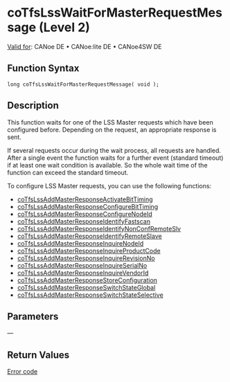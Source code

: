 # coTfsLssWaitForMasterRequestMessage (Level 2)

[Valid for](../../../../Shared/FeatureAvailability.md): CANoe DE • CANoe:lite DE • CANoe4SW DE

## Function Syntax

```plaintext
long coTfsLssWaitForMasterRequestMessage( void );
```

## Description

This function waits for one of the LSS Master requests which have been configured before. Depending on the request, an appropriate response is sent.

If several requests occur during the wait process, all requests are handled. After a single event the function waits for a further event (standard timeout) if at least one wait condition is available. So the whole wait time of the function can exceed the standard timeout.

To configure LSS Master requests, you can use the following functions:

- [coTfsLssAddMasterResponseActivateBitTiming](CAPLfunctionCoTfsLssAddMasterResponseActivateBitTiming.md)
- [coTfsLssAddMasterResponseConfigureBitTiming](CAPLfunctionCoTfsLssAddMasterResponseConfigureBitTiming.md)
- [coTfsLssAddMasterResponseConfigureNodeId](CAPLfunctionCoTfsLssAddMasterResponseConfigureNodeId.md)
- [coTfsLssAddMasterResponseIdentifyFastscan](CAPLfunctionCoTfsLssAddMasterResponseIdentifyFastscan.md)
- [coTfsLssAddMasterResponseIdentifyNonConfRemoteSlv](CAPLfunctionCoTfsLssAddMasterResponseIdentifyNonConfRemoteSlv.md)
- [coTfsLssAddMasterResponseIdentifyRemoteSlave](CAPLfunctionCoTfsLssAddMasterResponseIdentifyRemoteSlave.md)
- [coTfsLssAddMasterResponseInquireNodeId](CAPLfunctionCoTfsLssAddMasterResponseInquireNodeId.md)
- [coTfsLssAddMasterResponseInquireProductCode](CAPLfunctionCoTfsLssAddMasterResponseInquireProductCode.md)
- [coTfsLssAddMasterResponseInquireRevisionNo](CAPLfunctionCoTfsLssAddMasterResponseInquireRevisionNo.md)
- [coTfsLssAddMasterResponseInquireSerialNo](CAPLfunctionCoTfsLssAddMasterResponseInquireSerialNo.md)
- [coTfsLssAddMasterResponseInquireVendorId](CAPLfunctionCoTfsLssAddMasterResponseInquireVendorId.md)
- [coTfsLssAddMasterResponseStoreConfiguration](CAPLfunctionCoTfsLssAddMasterResponseStoreConfiguration.md)
- [coTfsLssAddMasterResponseSwitchStateGlobal](CAPLfunctionCoTfsLssAddMasterResponseSwitchStateGlobal.md)
- [coTfsLssAddMasterResponseSwitchStateSelective](CAPLfunctionCoTfsLssAddMasterResponseSwitchStateSelective.md)

## Parameters

—

## Return Values

[Error code](../CAPLfunctionsCANopenNLTFSErrorCodes.md)
